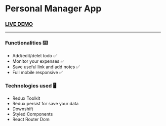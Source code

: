 # Personal Manager App

### [LIVE DEMO](https://personal-manager-xyz.netlify.app/)

***

### Functionalities ⌨️
<ul>
  <li>Add/edit/delet todo ✅</li>
  <li>Monitor your expenses ✅</li>
  <li>Save useful link and add notes ✅</li>
  <li>Full mobile responsive ✅</li>
</ul>

### Technologies used 🖥️
<ul>
  <li>Redux Toolkit</li>
  <li>Redux persist for save your data</li>
  <li>Downshift</li>
  <li>Styled Components</li>
  <li>React Router Dom</li>
</ul>